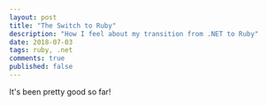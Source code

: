 ```yaml
---
layout: post
title: "The Switch to Ruby"
description: "How I feel about my transition from .NET to Ruby"
date: 2018-07-03
tags: ruby, .net
comments: true
published: false
---
```


It's been pretty good so far!
